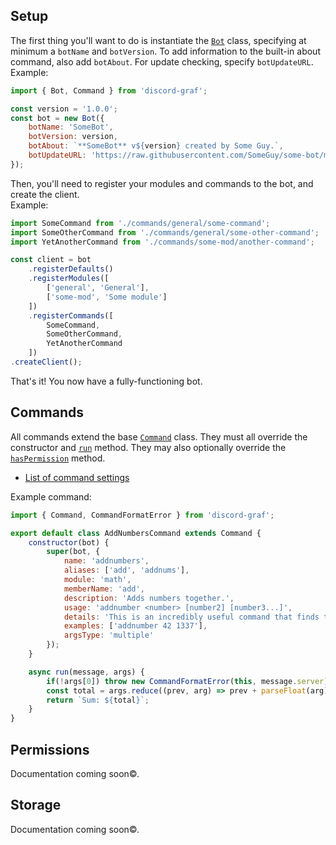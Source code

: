## Setup
The first thing you'll want to do is instantiate the [`Bot`](../class/src/bot/index.js~Bot.html) class, specifying at minimum a `botName` and `botVersion`.
To add information to the built-in about command, also add `botAbout`.
For update checking, specify `botUpdateURL`.  
Example:

```javascript
import { Bot, Command } from 'discord-graf';

const version = '1.0.0';
const bot = new Bot({
	botName: 'SomeBot',
	botVersion: version,
	botAbout: `**SomeBot** v${version} created by Some Guy.`,
	botUpdateURL: 'https://raw.githubusercontent.com/SomeGuy/some-bot/master/package.json'
});
```

Then, you'll need to register your modules and commands to the bot, and create the client.  
Example:

```javascript
import SomeCommand from './commands/general/some-command';
import SomeOtherCommand from './commands/general/some-other-command';
import YetAnotherCommand from './commands/some-mod/another-command';

const client = bot
	.registerDefaults()
	.registerModules([
		['general', 'General'],
		['some-mod', 'Some module']
	])
	.registerCommands([
		SomeCommand,
		SomeOtherCommand,
		YetAnotherCommand
	])
.createClient();
```

That's it!
You now have a fully-functioning bot.

## Commands
All commands extend the base [`Command`](../class/src/commands/command.js~Command.html) class.
They must all override the constructor and [`run`](./class/src/commands/command.js~Command.html#instance-method-run) method.
They may also optionally override the [`hasPermission`](./class/src/commands/command.js~Command.html#instance-method-hasPermission) method.

- [List of command settings](./typedef/index.html#static-typedef-CommandInfo)

Example command:

```javascript
import { Command, CommandFormatError } from 'discord-graf';

export default class AddNumbersCommand extends Command {
	constructor(bot) {
		super(bot, {
			name: 'addnumbers',
			aliases: ['add', 'addnums'],
			module: 'math',
			memberName: 'add',
			description: 'Adds numbers together.',
			usage: 'addnumber <number> [number2] [number3...]',
			details: 'This is an incredibly useful command that finds the sum of numbers. This command is the envy of all other commands.',
			examples: ['addnumber 42 1337'],
			argsType: 'multiple'
		});
	}

	async run(message, args) {
		if(!args[0]) throw new CommandFormatError(this, message.server);
		const total = args.reduce((prev, arg) => prev + parseFloat(arg), 0);
		return `Sum: ${total}`;
	}
}
```

## Permissions
Documentation coming soon&copy;.

## Storage
Documentation coming soon&copy;.
